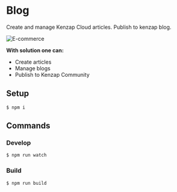 # Blog

Create and manage Kenzap Cloud articles. Publish to kenzap blog.

![E-commerce](https://cdn.kenzap.com/github/img/extension-ecommerce.png)

<b>With solution one can:</b>

<ul>
<li>Create articles</li>
<li>Manage blogs</li>
<li>Publish to Kenzap Community</li>
</ul>

## Setup

```shell
$ npm i
```

## Commands

### Develop

```sh
$ npm run watch
```

### Build

```sh
$ npm run build
```
